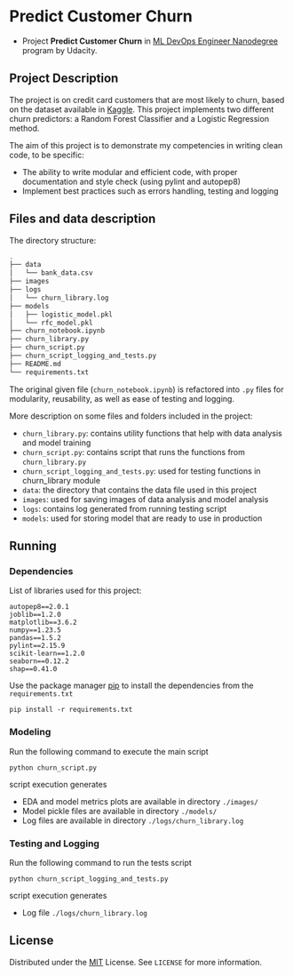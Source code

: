# Predict Customer Churn

- Project **Predict Customer Churn** in [ML DevOps Engineer Nanodegree](https://www.udacity.com/course/machine-learning-dev-ops-engineer-nanodegree--nd0821)  program by Udacity.


## Project Description
The project is on credit card customers that are most likely to churn, based on the dataset available in [Kaggle](https://www.kaggle.com/sakshigoyal7/credit-card-customers). This project implements two different churn predictors: a Random Forest Classifier and a Logistic Regression method.

The aim of this project is to demonstrate my competencies in writing clean code, to be specific:

- The ability to write modular and efficient code, with proper documentation and style check (using pylint and autopep8)
- Implement best practices such as errors handling, testing and logging

## Files and data description
The directory structure:
```bash
.
├── data
│   └── bank_data.csv
├── images
├── logs
│   └── churn_library.log
├── models
│   ├── logistic_model.pkl
│   └── rfc_model.pkl
├── churn_notebook.ipynb
├── churn_library.py
├── churn_script.py
├── churn_script_logging_and_tests.py
├── README.md
└── requirements.txt
```
The original given file (`churn_notebook.ipynb`) is refactored into `.py` files for modularity, reusability, as well as ease of testing and logging.

More description on some files and folders included in the project:
- `churn_library.py`: contains utility functions that help with data analysis and model training
- `churn_script.py`: contains script that runs the functions from `churn_library.py`
- `churn_script_logging_and_tests.py`: used for testing functions in churn_library module
- `data`: the directory that contains the data file used in this project
- `images`: used for saving images of data analysis and model analysis
- `logs`: contains log generated from running testing script
- `models`: used for storing model that are ready to use in production


## Running

### Dependencies

List of libraries used for this project:

```
autopep8==2.0.1
joblib==1.2.0
matplotlib==3.6.2
numpy==1.23.5
pandas==1.5.2
pylint==2.15.9
scikit-learn==1.2.0
seaborn==0.12.2
shap==0.41.0
```

Use the package manager [pip](https://pip.pypa.io/en/stable/) to install the dependencies from the `requirements.txt`

```
pip install -r requirements.txt
```
### Modeling

Run the following command to execute the main script
```
python churn_script.py
``` 
script execution generates
- EDA and model metrics plots are available in directory ```./images/```
- Model pickle files are available in directory ```./models/```
- Log files are available in directory ```./logs/churn_library.log``` 

### Testing and Logging

Run the following command to run the tests script 
```
python churn_script_logging_and_tests.py
```

script execution generates
- Log file ```./logs/churn_library.log```

## License
Distributed under the [MIT](https://choosealicense.com/licenses/mit/) License. See ```LICENSE``` for more information.
